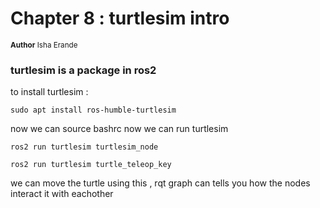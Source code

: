# Chapter 8 : turtlesim intro
<sub>**Author**
Isha Erande</sub>


### turtlesim is a package in ros2 

to install turtlesim :
```
sudo apt install ros-humble-turtlesim
```
now we can source bashrc now we can run turtlesim 

```
ros2 run turtlesim turtlesim_node
```
```
ros2 run turtlesim turtle_teleop_key
```
we can move the turtle using this , rqt graph can tells you how the nodes interact it with eachother


